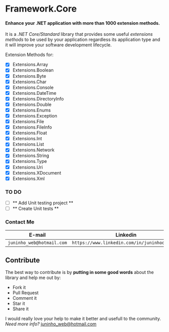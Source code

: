 # Framework.Core
#### Enhance your .NET application with more than 1000 extension methods.
It is a *.NET Core/Standard* library that provides some useful *extensions methods* to be used by your application regardless its application type and it will improve your software development lifecycle.

Extension Methods for:
- [x] Extensions.Array
- [x] Extensions.Boolean
- [x] Extensions.Byte
- [x] Extensions.Char
- [x] Extensions.Console
- [x] Extensions.DateTime
- [x] Extensions.DirectoryInfo
- [x] Extensions.Double
- [x] Extensions.Enums
- [x] Extensions.Exception
- [x] Extensions.File
- [x] Extensions.FileInfo
- [x] Extensions.Float
- [x] Extensions.Int
- [x] Extensions.List
- [x] Extensions.Network
- [x] Extensions.String
- [x] Extensions.Type
- [x] Extensions.Uri
- [x] Extensions.XDocument
- [x] Extensions.Xml

### TO DO
- [ ] ** Add Unit testing project **
- [ ] ** Create Unit tests **

### Contact Me
| E-mail                   | Linkedin									 |
| ------------------------ | ------------------------------------------- |
| `juninho_web@hotmail.com`| `https://www.linkedin.com/in/juninhodigital`|

## Contribute
The best way to contribute is by **putting in some good words** about the library and help me out by:

 - Fork it
 - Pull Request
 - Comment it
 - Star it
 - Share it
 
I would really love your help to make it better and usefull to the community.
*Need more info?* juninho_web@hotmail.com
